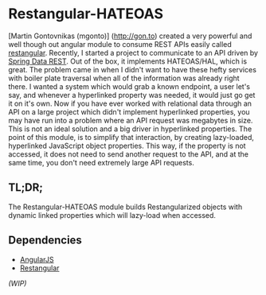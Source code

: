 # Restangular-HATEOAS

[Martin Gontovnikas (mgonto)] (http://gon.to) created a very powerful and well though out angular module to consume REST APIs easily called [restangular](https://github.com/mgonto/restangular). 
Recently, I started a project to communicate to an API driven by [Spring Data REST](http://projects.spring.io/spring-data-rest). Out of the box, it implements HATEOAS/HAL, which is great.
The problem came in when I didn't want to have these hefty services with boiler plate traversal when all of the information was already right there.
I wanted a system which would grab a known endpoint, a user let's say, and whenever a hyperlinked property was needed, it would just go get it on it's own. 
Now if you have ever worked with relational data through an API on a large project which didn't implement hyperlinked properties, you may have run into a problem where an API request was megabytes in size.
This is not an ideal solution and a big driver in hyperlinked properties. The point of this module, is to simplify that interaction, by creating lazy-loaded, hyperlinked JavaScript object properties.
This way, if the property is not accessed, it does not need to send another request to the API, and at the same time, you don't need extremely large API requests. 

## TL;DR;

The Restangular-HATEOAS module builds Restangularized objects with dynamic linked properties which will lazy-load when accessed.

## Dependencies
- [AngularJS](https://angularjs.org)
- [Restangular](https://github.com/mgonto/restangular)



*_(WIP)_*


